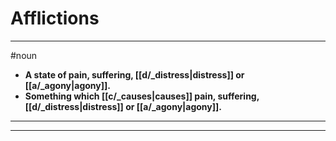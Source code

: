 # Afflictions
---
#noun
- **A state of pain, suffering, [[d/_distress|distress]] or [[a/_agony|agony]].**
- **Something which [[c/_causes|causes]] pain, suffering, [[d/_distress|distress]] or [[a/_agony|agony]].**
---
---
